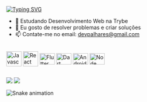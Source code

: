 [![Typing SVG](https://readme-typing-svg.herokuapp.com?font=&weight=600&size=34&pause=1000&color=24F768&background=000000&vCenter=true&width=435&lines=Bem+vindo+ao+meu+Github;Full+Stack+Developer)](https://git.io/typing-svg)


- 🌱 Estudando Desenvolvimento Web na Trybe
- 🤔 Eu gosto de resolver problemas e criar soluções
- 📫 Contate-me no email: devpalhares@gmail.com 



<!-- 
  <div align="center">
  <a href="https://github.com/GPalhares">
  <img height="180em" src="https://github-readme-stats.vercel.app/api?username=GPalhares&show_icons=true&theme=dracula&include_all_commits=true&count_private=true"/>
  <img height="180em" src="https://github-readme-stats.vercel.app/api/top-langs/?username=GPalhares&layout=compact&langs_count=7&theme=dracula"/>
</div> -->
<!-- <img align="center" src="https://github-readme-stats.vercel.app/api/wakatime?username==GPalhares&theme=monokai&hide_title=true&layout=default" /> -->



  </div>
<div style="display: inline_block"><br>
  <img align="center" alt="Javascript" height="40" width="40" src="https://pcodinomebzero.neocities.org/Imagens/javascript1.png">
    <img align="center" alt="React" height="40" width="40" src="https://upload.wikimedia.org/wikipedia/commons/thumb/a/a7/React-icon.svg/640px-React-icon.svg.png">
  <img align="center" alt="Flutter" height="30" width="40" src="https://cdn.jsdelivr.net/gh/devicons/devicon/icons/flutter/flutter-original.svg">
  <img align="center" alt="Dart" height="30" width="40" src="https://cdn.jsdelivr.net/gh/devicons/devicon/icons/dart/dart-original.svg">
  <img align="center" alt="Android" height="30" width="40" src="https://cdn.jsdelivr.net/gh/devicons/devicon/icons/android/android-original.svg">
    <img align="center" alt="Node" height="30" width="40" src="[https://cdn.jsdelivr.net/gh/devicons/devicon/icons/android/android-original.svg](https://www.google.com/url?sa=i&url=https%3A%2F%2Ficonscout.com%2Ficon%2Fnode-js&psig=AOvVaw0sgUAGF57F35yVApBkyKhD&ust=1679683049622000&source=images&cd=vfe&ved=0CA8QjRxqFwoTCLj6v43Z8v0CFQAAAAAdAAAAABAE)">
  
</div>

##

<div> 


  <a href = "mailto:devpalhares@gmail.com"><img src="https://img.shields.io/badge/-Gmail-%23333?style=for-the-badge&logo=gmail&logoColor=white" target="_blank"></a>
  <a href="https://www.linkedin.com/in/gabriel-palhares-miranda-8378b5215" target="_blank"><img src="https://img.shields.io/badge/-LinkedIn-%230077B5?style=for-the-badge&logo=linkedin&logoColor=white" target="_blank"></a> 
 
  ![Snake animation](https://github.com/GPalhares/GPalhares/blob/output/github-contribution-grid-snake.svg)
 
</div>

